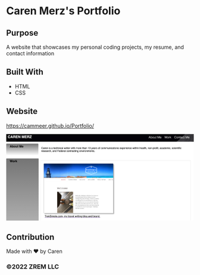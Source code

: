 # Caren Merz's Portfolio

## Purpose
A website that showcases my personal coding projects, my resume, and contact information

## Built With
* HTML
* CSS

## Website
https://cammeer.github.io/Portfolio/

![Portfolio main page screenshot](./assets/images/portfolio_screenshot.jpeg "Text to show on mouseover")

## Contribution
Made with ❤️ by Caren

### ©️2022 ZREM LLC
